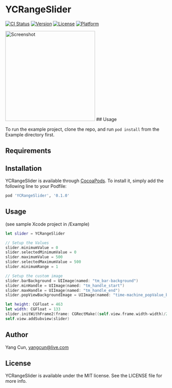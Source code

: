# YCRangeSlider

[![CI Status](http://img.shields.io/travis/backslash112/YCRangeSlider.svg?style=flat)](https://travis-ci.org/backslash112/YCRangeSlider)
[![Version](https://img.shields.io/cocoapods/v/YCRangeSlider.svg?style=flat)](http://cocoapods.org/pods/YCRangeSlider)
[![License](https://img.shields.io/cocoapods/l/YCRangeSlider.svg?style=flat)](http://cocoapods.org/pods/YCRangeSlider)
[![Platform](https://img.shields.io/cocoapods/p/YCRangeSlider.svg?style=flat)](http://cocoapods.org/pods/YCRangeSlider)

<img src="https://cloud.githubusercontent.com/assets/5343215/9808669/e4f7260c-5893-11e5-896b-f0c2e805198a.png" alt="Screenshot" width=280 />
## Usage

To run the example project, clone the repo, and run `pod install` from the Example directory first.

## Requirements

## Installation

YCRangeSlider is available through [CocoaPods](http://cocoapods.org). To install
it, simply add the following line to your Podfile:

```ruby
pod 'YCRangeSlider', '0.1.0'
```

## Usage
(see sample Xcode project in /Example)
```Swift
let slider = YCRangeSlider

// Setup the Values
slider.minimumValue = 0
slider.selectedMinimumValue = 0
slider.maximumValue = 500
slider.selectedMaximumValue = 500
slider.minimumRange = 1

// Setup the custom image
slider.barBackground = UIImage(named: "tm_bar-background")
slider.minHandle = UIImage(named: "tm_handle_start")
slider.maxHandle = UIImage(named: "tm_handle_end")
slider.popViewBackgroundImage = UIImage(named: "time-machine_popValue_bg")

let height: CGFloat = 463
let width: CGFloat = 133
slider.initWithFrame2(frame: CGRectMake((self.view.frame.width-width)/2, (self.view.frame.height - height)/2, width, height))
self.view.addSubview(slider)
```

## Author

Yang Cun, yangcun@live.com

## License

YCRangeSlider is available under the MIT license. See the LICENSE file for more info.
